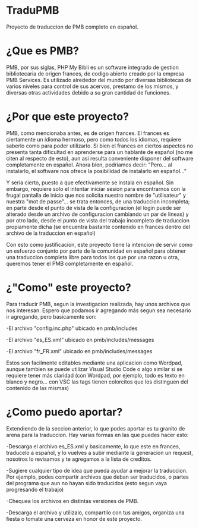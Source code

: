 # TraduPMB
Proyecto de traduccion de PMB completo en español.

# ¿Que es PMB?
PMB, por sus siglas, PHP My Bibli es un software integrado de gestion bibliotecaria de origen frances, de codigo abierto creado por la empresa PMB Services. Es utilizado alrededor del mundo por diversas bibliotecas de varios niveles para control de sus acervos, prestamo de los mismos, y diversas otras actividades debido a su gran cantidad de funciones.

# ¿Por que este proyecto?
PMB, como mencionaba antes, es de origen frances. El frances es ciertamente un idioma hermoso, pero como todos los idiomas, requiere saberlo como para poder utilizarlo. Si bien el frances en ciertos aspectos no presenta tanta dificultad en aprenderse para un hablante de español (no me citen al respecto de esto), aun asi resulta conveniente disponer del software completamente en español. Ahora bien, podriamos decir: "Pero... al instalarlo, el software nos ofrece la posibilidad de instalarlo en español..."

Y seria cierto, puesto a que efectivamente se instala en español. Sin embargo, requiere solo el intentar iniciar sesion para encontrarnos con la frugal pantalla de inicio que nos solicita nuestro nombre de "utilisateur" y nuestra "mot de passe"... se trata entonces, de una traduccion incompleta; en parte desde el punto de vista de la configuracion (el login puede ser alterado desde un archivo de configuracion cambiando un par de lineas) y por otro lado, desde el punto de vista del trabajo incompleto de traduccion propiamente dicha (se encuentra bastante contenido en frances dentro del archivo de la traduccion en español)

Con esto como justificacion, este proyecto tiene la intencion de servir como un esfuerzo conjunto por parte de la comunidad en español para obtener una traduccion completa libre para todos los que por una razon u otra, queremos tener el PMB completamente en español.

# ¿"Como" este proyecto?
Para traducir PMB, segun la investigacion realizada, hay unos archivos que nos interesan. Espero que podamos ir agregando más segun sea necesario ir agregando, pero basicamente son:

-El archivo "config.inc.php" ubicado en pmb/includes

-El archivo "es_ES.xml" ubicado en pmb/includes/messages

-El archivo "fr_FR.xml" ubicado en pmb/includes/messages

Estos son facilmente editables mediante una aplicacion como Wordpad, aunque tambien se puede utilizar Visual Studio Code o algo similar si se requiere tener más claridad (con Wordpad, por ejemplo, todo es texto en blanco y negro... con VSC las tags tienen colorcitos que los distinguen del contenido de las mismas)

# ¿Como puedo aportar?
Extendiendo de la seccion anterior, lo que podes aportar es tu granito de arena para la traduccion. Hay varias formas en las que puedes hacer esto:

-Descarga el archivo es_ES.xml y basicamente, lo que este en frances, traducelo a español, y lo vuelves a subir mediante la generacion un request, nosotros lo revisamos y te agregamos a la lista de creditos.

-Sugiere cualquier tipo de idea que pueda ayudar a mejorar la traduccion. Por ejemplo, podes compartir archivos que deban ser traducidos, o partes del programa que aun no hayan sido traducidos (esto segun vaya progresando el trabajo)

-Chequea los archivos en distintas versiones de PMB.

-Descarga el archivo y utilizalo, compartilo con tus amigos, organiza una fiesta o tomate una cerveza en honor de este proyecto. 

